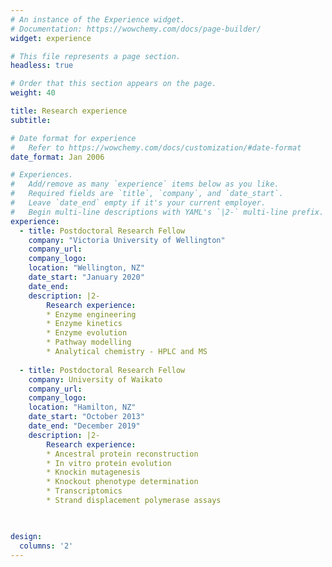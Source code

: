 ```yaml
---
# An instance of the Experience widget.
# Documentation: https://wowchemy.com/docs/page-builder/
widget: experience

# This file represents a page section.
headless: true

# Order that this section appears on the page.
weight: 40

title: Research experience
subtitle:

# Date format for experience
#   Refer to https://wowchemy.com/docs/customization/#date-format
date_format: Jan 2006

# Experiences.
#   Add/remove as many `experience` items below as you like.
#   Required fields are `title`, `company`, and `date_start`.
#   Leave `date_end` empty if it's your current employer.
#   Begin multi-line descriptions with YAML's `|2-` multi-line prefix.
experience:
  - title: Postdoctoral Research Fellow
    company: "Victoria University of Wellington"
    company_url:
    company_logo: 
    location: "Wellington, NZ"
    date_start: "January 2020"
    date_end: 
    description: |2-
        Research experience:
        * Enzyme engineering
        * Enzyme kinetics
        * Enzyme evolution
        * Pathway modelling
        * Analytical chemistry - HPLC and MS
        
  - title: Postdoctoral Research Fellow
    company: University of Waikato
    company_url:
    company_logo: 
    location: "Hamilton, NZ"
    date_start: "October 2013"
    date_end: "December 2019"
    description: |2-
        Research experience:
        * Ancestral protein reconstruction
        * In vitro protein evolution
        * Knockin mutagenesis
        * Knockout phenotype determination
        * Transcriptomics
        * Strand displacement polymerase assays

    

design:
  columns: '2'
---
```

